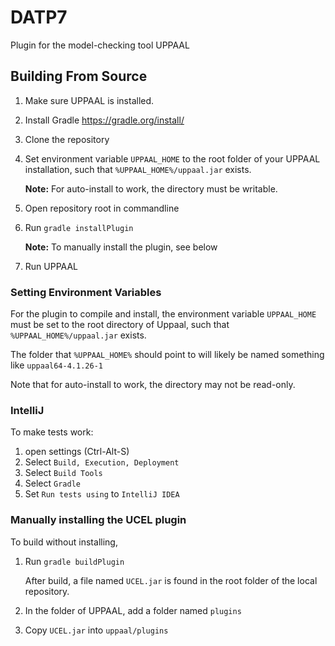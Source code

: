# DATP7
Plugin for the model-checking tool UPPAAL

## Building From Source
1. Make sure UPPAAL is installed.
2. Install Gradle https://gradle.org/install/
3. Clone the repository
4. Set environment variable `UPPAAL_HOME` to the root folder of your UPPAAL installation, such that `%UPPAAL_HOME%/uppaal.jar` exists.

    **Note:** For auto-install to work, the directory must be writable.

5. Open repository root in commandline
6. Run `gradle installPlugin`

    **Note:** To manually install the plugin, see below
7. Run UPPAAL

### Setting Environment Variables

For the plugin to compile and install, the environment variable `UPPAAL_HOME` must be set to the root directory of Uppaal, such that `%UPPAAL_HOME%/uppaal.jar` exists.

The folder that `%UPPAAL_HOME%` should point to will likely be named something like `uppaal64-4.1.26-1`

Note that for auto-install to work, the directory may not be read-only.


### IntelliJ
To make tests work:
1. open settings (Ctrl-Alt-S)
2. Select `Build, Execution, Deployment`
3. Select `Build Tools`
4. Select `Gradle`
5. Set `Run tests using` to `IntelliJ IDEA`

### Manually installing the UCEL plugin
To build without installing,
1. Run `gradle buildPlugin`
    
    After build, a file named `UCEL.jar` is found in the root folder of the local repository.

2. In the folder of UPPAAL, add a folder named `plugins`
3. Copy `UCEL.jar` into `uppaal/plugins`

